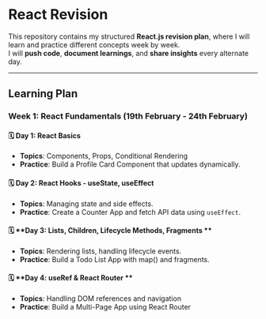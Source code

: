 # React Revision  

This repository contains my structured **React.js revision plan**, where I will learn and practice different concepts week by week.  
I will **push code**, **document learnings**, and **share insights** every alternate day.

---

##  **Learning Plan**

### **Week 1: React Fundamentals (19th February - 24th February)**
#### 🗓 **Day 1: React Basics**
- **Topics**: Components, Props, Conditional Rendering
- **Practice**: Build a Profile Card Component that updates dynamically.

#### 🗓 **Day 2: React Hooks - useState, useEffect**
- **Topics**: Managing state and side effects.
- **Practice**: Create a Counter App and fetch API data using `useEffect`.

#### 🗓 **Day 3: Lists, Children, Lifecycle Methods, Fragments **
- **Topics**: Rendering lists, handling lifecycle events.
- **Practice**:  Build a Todo List App with map() and fragments.

#### 🗓 **Day 4: useRef & React Router  **
- **Topics**:  Handling DOM references and navigation
- **Practice**:   Build a Multi-Page App using React Router